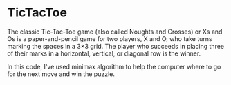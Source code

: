 # TicTacToe
The classic Tic-Tac-Toe game (also called Noughts and Crosses) or Xs and Os is a paper-and-pencil game for two players,
X and O, who take turns marking the spaces in a 3×3 grid. The player who succeeds in placing three of their marks in a 
horizontal, vertical, or diagonal row is the winner.

In this code, I've used minimax algorithm to help the computer where to go for the next move and win the puzzle.
